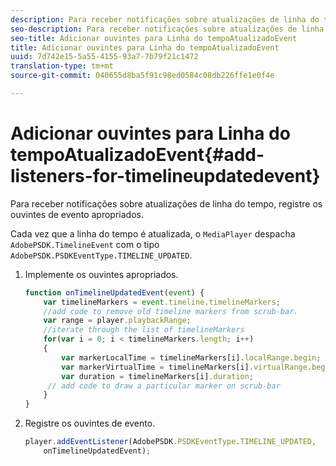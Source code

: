 ```yaml
---
description: Para receber notificações sobre atualizações de linha do tempo, registre os ouvintes de evento apropriados.
seo-description: Para receber notificações sobre atualizações de linha do tempo, registre os ouvintes de evento apropriados.
seo-title: Adicionar ouvintes para Linha do tempoAtualizadoEvent
title: Adicionar ouvintes para Linha do tempoAtualizadoEvent
uuid: 7d742e15-5a55-4155-93a7-7b79f21c1472
translation-type: tm+mt
source-git-commit: 040655d8ba5f91c98ed0584c08db226ffe1e0f4e

---
```



# Adicionar ouvintes para Linha do tempoAtualizadoEvent{#add-listeners-for-timelineupdatedevent}

Para receber notificações sobre atualizações de linha do tempo, registre os ouvintes de evento apropriados.

Cada vez que a linha do tempo é atualizada, o `MediaPlayer` despacha `AdobePSDK.TimelineEvent` com o tipo `AdobePSDK.PSDKEventType.TIMELINE_UPDATED`.
1. Implemente os ouvintes apropriados.

   ```js
   function onTimelineUpdatedEvent(event) { 
       var timelineMarkers = event.timeline.timelineMarkers; 
       //add code to remove old timeline markers from scrub-bar. 
       var range = player.playbackRange; 
       //iterate through the list of timelineMarkers 
       for(var i = 0; i < timelineMarkers.length; i++) 
       { 
           var markerLocalTime = timelineMarkers[i].localRange.begin; 
           var markerVirtualTime = timelineMarkers[i].virtualRange.begin; 
           var duration = timelineMarkers[i].duration; 
        // add code to draw a particular marker on scrub-bar 
       }      
   }
   ```

1. Registre os ouvintes de evento.

   ```js
   player.addEventListener(AdobePSDK.PSDKEventType.TIMELINE_UPDATED,  
       onTimelineUpdatedEvent);
   ```

